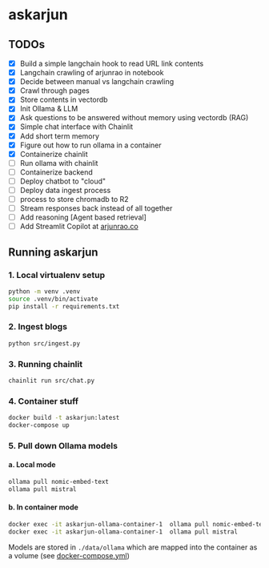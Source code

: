 # askarjun

## TODOs

- [x] Build a simple langchain hook to read URL link contents
- [x] Langchain crawling of arjunrao in notebook
- [x] Decide between manual vs langchain crawling
- [x] Crawl through pages 
- [x] Store contents in vectordb 
- [x] Init Ollama & LLM
- [x] Ask questions to be answered without memory using vectordb (RAG)
- [x] Simple chat interface with Chainlit 
- [x] Add short term memory
- [x] Figure out how to run ollama in a container 
- [x] Containerize chainlit
- [ ] Run ollama with chainlit
- [ ] Containerize backend 
- [ ] Deploy chatbot to "cloud"
- [ ] Deploy data ingest process
- [ ] process to store chromadb to R2
- [ ] Stream responses back instead of all together
- [ ] Add reasoning [Agent based retrieval]
- [ ] Add Streamlit Copilot at [arjunrao.co](https://docs.chainlit.io/deployment/copilot)

## Running askarjun

### 1. Local virtualenv setup

```sh
python -m venv .venv
source .venv/bin/activate
pip install -r requirements.txt
```

### 2. Ingest blogs

```sh
python src/ingest.py
```

### 3. Running chainlit 

```sh
chainlit run src/chat.py
```

### 4. Container stuff

```sh
docker build -t askarjun:latest
docker-compose up
```

### 5. Pull down Ollama models 

#### a. Local mode

```sh
ollama pull nomic-embed-text
ollama pull mistral
```

#### b. In container mode

```sh
docker exec -it askarjun-ollama-container-1  ollama pull nomic-embed-text
docker exec -it askarjun-ollama-container-1  ollama pull mistral
```

Models are stored in `./data/ollama` which are mapped into the container as a volume (see [docker-compose.yml](./docker-compose.yml))
